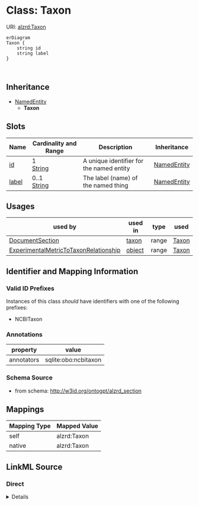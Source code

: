 

# Class: Taxon



URI: [alzrd:Taxon](http://w3id.org/ontogpt/alzrd_sectionTaxon)



```mermaid
erDiagram
Taxon {
    string id  
    string label  
}



```




## Inheritance
* [NamedEntity](NamedEntity.md)
    * **Taxon**



## Slots

| Name | Cardinality and Range | Description | Inheritance |
| ---  | --- | --- | --- |
| [id](id.md) | 1 <br/> [String](String.md) | A unique identifier for the named entity | [NamedEntity](NamedEntity.md) |
| [label](label.md) | 0..1 <br/> [String](String.md) | The label (name) of the named thing | [NamedEntity](NamedEntity.md) |





## Usages

| used by | used in | type | used |
| ---  | --- | --- | --- |
| [DocumentSection](DocumentSection.md) | [taxon](taxon.md) | range | [Taxon](Taxon.md) |
| [ExperimentalMetricToTaxonRelationship](ExperimentalMetricToTaxonRelationship.md) | [object](object.md) | range | [Taxon](Taxon.md) |






## Identifier and Mapping Information


### Valid ID Prefixes

Instances of this class *should* have identifiers with one of the following prefixes:

* NCBITaxon






### Annotations

| property | value |
| --- | --- |
| annotators | sqlite:obo:ncbitaxon || prompt | The taxonomic group or species of a model organism. Examples are "human", "mouse", "rat", "Rhesus macaque", "canine", "marmoset", "fruit fly", "C. elegans", "S. cerevisiae". |



### Schema Source


* from schema: http://w3id.org/ontogpt/alzrd_section




## Mappings

| Mapping Type | Mapped Value |
| ---  | ---  |
| self | alzrd:Taxon |
| native | alzrd:Taxon |







## LinkML Source

<!-- TODO: investigate https://stackoverflow.com/questions/37606292/how-to-create-tabbed-code-blocks-in-mkdocs-or-sphinx -->

### Direct

<details>
```yaml
name: Taxon
id_prefixes:
- NCBITaxon
annotations:
  annotators:
    tag: annotators
    value: sqlite:obo:ncbitaxon
  prompt:
    tag: prompt
    value: The taxonomic group or species of a model organism. Examples are "human",
      "mouse", "rat", "Rhesus macaque", "canine", "marmoset", "fruit fly", "C. elegans",
      "S. cerevisiae".
from_schema: http://w3id.org/ontogpt/alzrd_section
is_a: NamedEntity

```
</details>

### Induced

<details>
```yaml
name: Taxon
id_prefixes:
- NCBITaxon
annotations:
  annotators:
    tag: annotators
    value: sqlite:obo:ncbitaxon
  prompt:
    tag: prompt
    value: The taxonomic group or species of a model organism. Examples are "human",
      "mouse", "rat", "Rhesus macaque", "canine", "marmoset", "fruit fly", "C. elegans",
      "S. cerevisiae".
from_schema: http://w3id.org/ontogpt/alzrd_section
is_a: NamedEntity
attributes:
  id:
    name: id
    annotations:
      prompt.skip:
        tag: prompt.skip
        value: 'true'
    description: A unique identifier for the named entity
    comments:
    - this is populated during the grounding and normalization step
    from_schema: http://w3id.org/ontogpt/alzrd_section
    rank: 1000
    identifier: true
    alias: id
    owner: Taxon
    domain_of:
    - NamedEntity
    - Publication
    range: string
    required: true
  label:
    name: label
    annotations:
      owl:
        tag: owl
        value: AnnotationProperty, AnnotationAssertion
    description: The label (name) of the named thing
    from_schema: http://w3id.org/ontogpt/alzrd_section
    aliases:
    - name
    rank: 1000
    slot_uri: rdfs:label
    alias: label
    owner: Taxon
    domain_of:
    - NamedEntity
    range: string

```
</details>